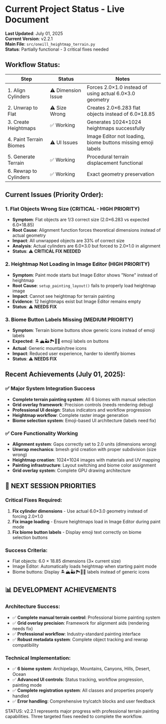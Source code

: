 # Current Project Status - Live Document

**Last Updated**: July 01, 2025  
**Current Version**: v2.2.1  
**Main File**: `src/oneill_heightmap_terrain.py`  
**Status**: Partially functional - 3 critical fixes needed

## Workflow Status:
| Step | Status | Notes |
|------|--------|-------|
| 1. Align Cylinders | ⚠️ Dimension Issue | Forces 2.0×1.0 instead of using actual 6.0×3.0 geometry |
| 2. Unwrap to Flat | ⚠️ Size Wrong | Creates 2.0×6.283 flat objects instead of 6.0×18.85 |
| 3. Create Heightmaps | ✅ Working | Generates 1024×1024 heightmaps successfully |
| 4. Paint Terrain Biomes | ⚠️ UI Issues | Image Editor not loading, biome buttons missing emoji labels |
| 5. Generate Terrain | ✅ Working | Procedural terrain displacement functional |
| 6. Rewrap to Cylinders | ✅ Working | Exact geometry preservation |

## Current Issues (Priority Order):

### 1. **Flat Objects Wrong Size** (CRITICAL - HIGH PRIORITY)
- **Symptom**: Flat objects are 1/3 correct size (2.0×6.283 vs expected 6.0×18.85)
- **Root Cause**: Alignment function forces theoretical dimensions instead of actual geometry
- **Impact**: All unwrapped objects are 33% of correct size
- **Analysis**: Actual cylinders are 6.0×3.0 but forced to 2.0×1.0 in alignment
- **Status**: ⚠️ **CRITICAL FIX NEEDED**

### 2. **Heightmap Not Loading in Image Editor** (HIGH PRIORITY)
- **Symptom**: Paint mode starts but Image Editor shows "None" instead of heightmap
- **Root Cause**: `setup_painting_layout()` fails to properly load heightmap image
- **Impact**: Cannot see heightmap for terrain painting
- **Evidence**: 12 heightmaps exist but Image Editor remains empty
- **Status**: ⚠️ **NEEDS FIX**

### 3. **Biome Button Labels Missing** (MEDIUM PRIORITY)
- **Symptom**: Terrain biome buttons show generic icons instead of emoji labels
- **Expected**: 🏝️🏔️🏜️🏞️🌵🌊 emoji labels on buttons
- **Actual**: Generic mountain/tree icons
- **Impact**: Reduced user experience, harder to identify biomes
- **Status**: ⚠️ **NEEDS FIX**

## Recent Achievements (July 01, 2025):

### ✅ **Major System Integration Success**
- **Complete terrain painting system**: All 6 biomes with manual selection
- **Grid overlay framework**: Precision controls (needs rendering debug)
- **Professional UI design**: Status indicators and workflow progression
- **Heightmap workflow**: Complete raster image generation
- **Biome selection system**: Emoji-based UI architecture (labels need fix)

### ✅ **Core Functionality Working**
- **Alignment system**: Gaps correctly set to 2.0 units (dimensions wrong)
- **Unwrap mechanics**: bmesh grid creation with proper subdivision (size wrong)
- **Heightmap creation**: 1024×1024 images with materials and UV mapping
- **Painting infrastructure**: Layout switching and biome color assignment
- **Grid overlay system**: Complete GPU drawing architecture

## 🎯 NEXT SESSION PRIORITIES

### **Critical Fixes Required:**
1. **Fix cylinder dimensions** - Use actual 6.0×3.0 geometry instead of forcing 2.0×1.0
2. **Fix image loading** - Ensure heightmaps load in Image Editor during paint mode
3. **Fix biome button labels** - Display emoji text correctly on biome selection buttons

### **Success Criteria:**
- Flat objects: 6.0 × 18.85 dimensions (3× current size)  
- Image Editor: Automatically loads heightmap when starting paint mode
- Biome buttons: Display 🏝️🏔️🏜️🏞️🌵🌊 labels instead of generic icons

## 📊 DEVELOPMENT ACHIEVEMENTS

### **Architecture Success:**
- ✅ **Complete manual terrain control**: Professional biome painting system
- ✅ **Grid overlay precision**: Framework for alignment aids (rendering needs fix)
- ✅ **Professional workflow**: Industry-standard painting interface
- ✅ **Robust metadata system**: Complete object tracking and rewrap compatibility

### **Technical Implementation:**
- ✅ **6 biome system**: Archipelago, Mountains, Canyons, Hills, Desert, Ocean
- ✅ **Advanced UI controls**: Status tracking, workflow progression, painting mode
- ✅ **Complete registration system**: All classes and properties properly handled
- ✅ **Error handling**: Comprehensive try/catch blocks and user feedback

STATUS: v2.2.1 represents major progress with professional terrain painting capabilities. Three targeted fixes needed to complete the workflow.